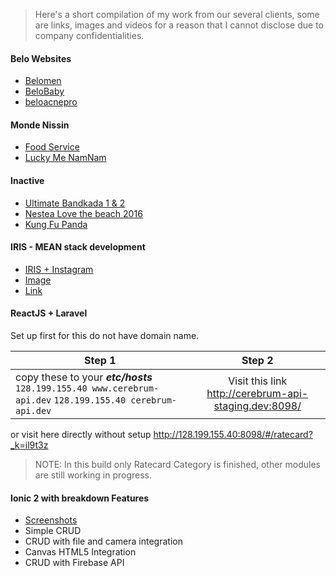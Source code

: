 > Here's a short compilation of my work from our several clients, some are links, images and videos for a reason that I cannot disclose due to company confidentialities.

#### Belo Websites
* [Belomen](https://belomen.com/ "Official Website")
* [BeloBaby](https://www.belobaby.ph/ "Official Website")
* [beloacnepro](http://beloacnepro.com/ "Official Website")

#### Monde Nissin
* [Food Service](http://www.mondenissin.com/foodservice "A sub page of a corporate website")
* [Lucky Me NamNam](http://www.luckymenamnam.com.ph/ "Official Website")

#### Inactive
* [Ultimate Bandkada 1 & 2 ](https://web.facebook.com/GreenwichPizza/photos/a.181706241846649.53337.114259391924668/1277304205620175/?type=1&theater "Campaign already done, website is unavailable")
* [Nestea Love the beach 2016](https://github.com/AUSdomgarcia/frontend-demo/blob/master/inactive/NesteaBeach_Desktop.jpg)
* [Kung Fu Panda](https://github.com/AUSdomgarcia/frontend-demo/blob/master/inactive/MondeSplash_DESKTOP.jpg)

#### IRIS - MEAN stack development
* [IRIS + Instagram](https://www.youtube.com/watch?v=q26jwUBtMUk "A sample demo showing short introduction about IRIS system. This serve as submission entry to acquire permission from Instagram API")
* [Image](https://github.com/AUSdomgarcia/frontend-demo/blob/master/iris.png)
* [Link](http://irismedia.social:5050/posts/create-fb "minimum page allowed for public viewing")

#### ReactJS + Laravel
Set up first for this do not have domain name.

| Step 1        | Step 2           
| ------------- |:-------------:|
|  copy these to your **_etc/hosts_**    `128.199.155.40 www.cerebrum-api.dev`    `128.199.155.40 cerebrum-api.dev` | Visit this link http://cerebrum-api-staging.dev:8098/ |

or visit here directly without setup http://128.199.155.40:8098/#/ratecard?_k=il9t3z

> NOTE: In this build only Ratecard Category is finished, other modules are still working in progress.

#### Ionic 2 with breakdown Features
* [Screenshots](https://github.com/AUSdomgarcia/frontend-demo/tree/master/ionic2)
* Simple CRUD
* CRUD with file and camera integration
* Canvas HTML5 Integration
* CRUD with Firebase API
